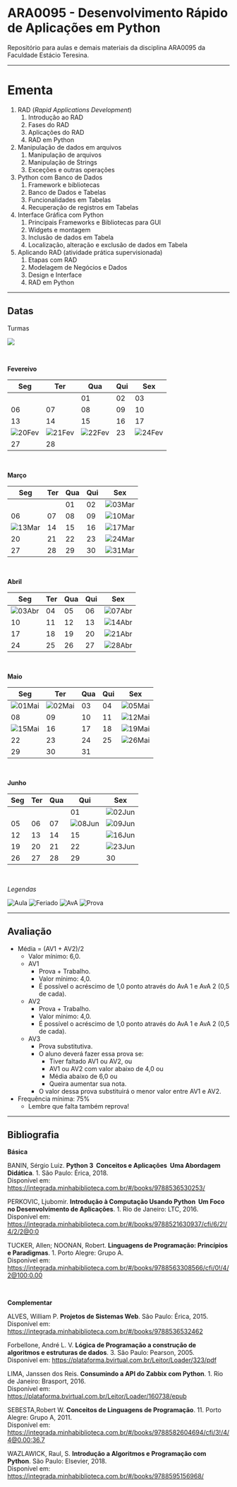 # **ARA0095 - Desenvolvimento Rápido de Aplicações em Python**

Repositório para aulas e demais materiais da disciplina ARA0095 da Faculdade Estácio Teresina.

-----

# **Ementa**

1. RAD (*Rapid Applications Development*)
   1. Introdução ao RAD
   2. Fases do RAD
   3. Aplicações do RAD
   4. RAD em Python
2. Manipulação de dados em arquivos
   1. Manipulação de arquivos
   2. Manipulação de Strings
   3. Exceções e outras operações
3. Python com Banco de Dados
   1. Framework e bibliotecas
   2. Banco de Dados e Tabelas
   3. Funcionalidades em Tabelas
   4. Recuperação de registros em Tabelas
4. Interface Gráfica com Python
   1. Principais Frameworks e Bibliotecas para GUI
   2. Widgets e montagem
   3. Inclusão de dados em Tabela
   4. Localização, alteração e exclusão de dados em Tabela
5. Aplicando RAD (atividade prática supervisionada)
   1. Etapas com RAD
   2. Modelagem de Negócios e Dados
   3. Design e Interface
   4. RAD em Python

-----

## **Datas**

Turmas

![](https://img.shields.io/badge/Sexta-1001-lightgrey)

<br />

**Fevereivo**

| Seg | Ter | Qua | Qui | Sex |
|---|---|---|---|---|
| | | 01 | 02 | 03 | 04 |
| 06 | 07 | 08 | 09 | 10 | 11 |
| 13 | 14 | 15 | 16 | 17 | 18 |
| ![20Fev](https://placehold.co/25/cornflowerblue/white?text=20) | ![21Fev](https://placehold.co/25/cornflowerblue/white?text=21) | ![22Fev](https://placehold.co/25/cornflowerblue/white?text=22) | 23 | ![24Fev](https://placehold.co/25/limegreen/white?text=24) |
| 27 | 28 | | |

<br />

**Março**

| Seg | Ter | Qua | Qui | Sex |
|---|---|---|---|---|
| | | 01 | 02 | ![03Mar](https://placehold.co/25/limegreen/white?text=03) |
| 06 | 07| 08 | 09 | ![10Mar](https://placehold.co/25/limegreen/white?text=10) |
| ![13Mar](https://placehold.co/25/orange/white?text=13) | 14 | 15 | 16 | ![17Mar](https://placehold.co/25/limegreen/white?text=17) |
| 20 | 21 | 22 | 23 | ![24Mar](https://placehold.co/25/limegreen/white?text=24) |
| 27 | 28 | 29 | 30 | ![31Mar](https://placehold.co/25/limegreen/white?text=31) |

<br />

**Abril**

| Seg | Ter | Qua | Qui | Sex |
|---|---|---|---|---|
| ![03Abr](https://placehold.co/25/orange/white?text=03) | 04 | 05 | 06 | ![07Abr](https://placehold.co/25/cornflowerblue/white?text=07) |
| 10 | 11 | 12 | 13 | ![14Abr](https://placehold.co/25/limegreen/white?text=14) |
| 17 | 18 | 19 | 20 | ![21Abr](https://placehold.co/25/cornflowerblue/white?text=21) |
| 24 | 25 | 26 | 27 | ![28Abr](https://placehold.co/25/red/white?text=28) |

<br />

**Maio**

| Seg | Ter | Qua | Qui | Sex |
|---|---|---|---|---|
| ![01Mai](https://placehold.co/25/cornflowerblue/white?text=01) | ![02Mai](https://placehold.co/25/orange/white?text=02) | 03 | 04 | ![05Mai](https://placehold.co/25/limegreen/white?text=05) |
| 08 | 09 | 10 | 11 | ![12Mai](https://placehold.co/25/limegreen/white?text=12) |
| ![15Mai](https://placehold.co/25/orange/white?text=15) | 16 | 17 | 18 | ![19Mai](https://placehold.co/25/limegreen/white?text=19) |
| 22 | 23 | 24 | 25 | ![26Mai](https://placehold.co/25/limegreen/white?text=26) |
| 29 | 30 | 31 |    |    |

<br />

**Junho**

| Seg | Ter | Qua | Qui | Sex |
|---|---|---|---|---|
| | | | 01 | ![02Jun](https://placehold.co/25/red/white?text=02) |
| 05 | 06 | 07 | ![08Jun](https://placehold.co/25/cornflowerblue/white?text=08) | ![09Jun](https://placehold.co/25/limegreen/white?text=09) |
| 12 | 13 | 14 | 15 | ![16Jun](https://placehold.co/25/limegreen/white?text=16) |
| 19 | 20 | 21 | 22 | ![23Jun](https://placehold.co/25/red/white?text=23) |
| 26 | 27 | 28 | 29 | 30 |

<br />

*Legendas*

![Aula](https://img.shields.io/badge/-Aula-limegreen?style=for-the-badge)
![Feriado](https://img.shields.io/badge/-Feriado-cornflowerblue?style=for-the-badge)
![AvA](https://img.shields.io/badge/-Avaliando_o_Aprendizado-orange?style=for-the-badge)
![Prova](https://img.shields.io/badge/-Prova-red?style=for-the-badge)

-----

## **Avaliação**

* Média = (AV1 + AV2)/2
  * Valor mínimo: 6,0.
  * AV1
    * Prova + Trabalho.
    * Valor mínimo: 4,0.
    * É possível o acréscimo de 1,0 ponto através do AvA 1 e AvA 2 (0,5 de cada).
  * AV2
    * Prova + Trabalho.
    * Valor mínimo: 4,0.
    * É possível o acréscimo de 1,0 ponto através do AvA 1 e AvA 2 (0,5 de cada).
  * AV3
    * Prova substitutiva.
    * O aluno deverá fazer essa prova se:
      * Tiver faltado AV1 ou AV2, ou
      * AV1 ou AV2 com valor abaixo de 4,0 ou
      * Média abaixo de 6,0 ou
      * Queira aumentar sua nota.
    * O valor dessa prova substituirá o menor valor entre AV1 e AV2.
* Frequência mínima: 75%
  * Lembre que falta também reprova!

-----

## **Bibliografia**

**Básica**

BANIN, Sérgio Luiz. **Python 3 ­ Conceitos e Aplicações ­ Uma Abordagem Didática**. 1. São Paulo: Érica, 2018. <br>
Disponível em: https://integrada.minhabiblioteca.com.br/#/books/9788536530253/

PERKOVIC, Ljubomir. **Introdução à Computação Usando Python ­ Um Foco no Desenvolvimento de Aplicações**. 1. Rio de Janeiro: LTC, 2016. <br>
Disponível em: https://integrada.minhabiblioteca.com.br/#/books/9788521630937/cfi/6/2!/4/2/2@0:0

TUCKER, Allen; NOONAN, Robert. **Linguagens de Programação: Princípios e Paradigmas**. 1. Porto Alegre: Grupo A. <br>
Disponível em: https://integrada.minhabiblioteca.com.br/#/books/9788563308566/cfi/0!/4/2@100:0.00

<br />

**Complementar**

ALVES, William P. **Projetos de Sistemas Web**. São Paulo: Érica, 2015. <br>
Disponível em: https://integrada.minhabiblioteca.com.br/#/books/9788536532462

Forbellone, André L. V. **Lógica de Programação a construção de algoritmos e estruturas de dados**. 3. São Paulo: Pearson, 2005. <br>
Disponível em: https://plataforma.bvirtual.com.br/Leitor/Loader/323/pdf

LIMA, Janssen dos Reis. **Consumindo a API do Zabbix com Python**. 1. Rio de Janeiro: Brasport, 2016. <br>
Disponível em: https://plataforma.bvirtual.com.br/Leitor/Loader/160738/epub

SEBESTA,Robert W. **Conceitos de Linguagens de Programação**. 11. Porto Alegre: Grupo A, 2011. <br>
Disponível em: https://integrada.minhabiblioteca.com.br/#/books/9788582604694/cfi/3!/4/4@0.00:36.7

WAZLAWICK, Raul, S. **Introdução a Algoritmos e Programação com Python**. São Paulo: Elsevier, 2018. <br>
Disponível em: https://integrada.minhabiblioteca.com.br/#/books/9788595156968/
